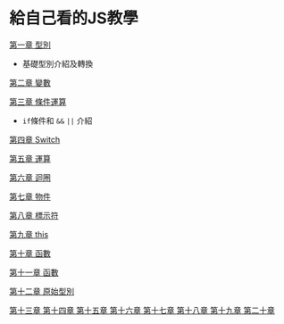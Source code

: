 # 給自己看的JS教學

[第一章 型別](https://github.com/Jyunnn/Javascript-learn/blob/master/js_1_types.md)

- 基礎型別介紹及轉換

[第二章 變數](https://github.com/Jyunnn/Javascript-learn/blob/master/js_2_variables.md)

[第三章 條件運算](https://github.com/Jyunnn/Javascript-learn/blob/master/js_3_if_else_and_or.md)

- `if`條件和  `&&` `||` 介紹

[第四章 Switch](https://github.com/Jyunnn/Javascript-learn/blob/master/js_4_switch.md)

[第五章 運算](https://github.com/Jyunnn/Javascript-learn/blob/master/js_5_operators.md)

[第六章 迴圈](https://github.com/Jyunnn/Javascript-learn/blob/master/js_6_while_for.md)

[第七章 物件](https://github.com/Jyunnn/Javascript-learn/blob/master/js_7_object.md)

[第八章 標示符](https://github.com/Jyunnn/Javascript-learn/blob/master/js_8_symbol.md)

[第九章 this](https://github.com/Jyunnn/Javascript-learn/blob/master/js_9_this.md)

[第十章 函數](https://github.com/Jyunnn/Javascript-learn/blob/master/js_10_function.md)

[第十一章 函數](https://github.com/Jyunnn/Javascript-learn/blob/master/js_11_new.md)

[第十二章 原始型別](https://github.com/Jyunnn/Javascript-learn/blob/master/js_12_primitives_methods.md)

[第十三章 ]()
[第十四章 ]()
[第十五章 ]()
[第十六章 ]()
[第十七章 ]()
[第十八章 ]()
[第十九章 ]()
[第二十章 ]()
